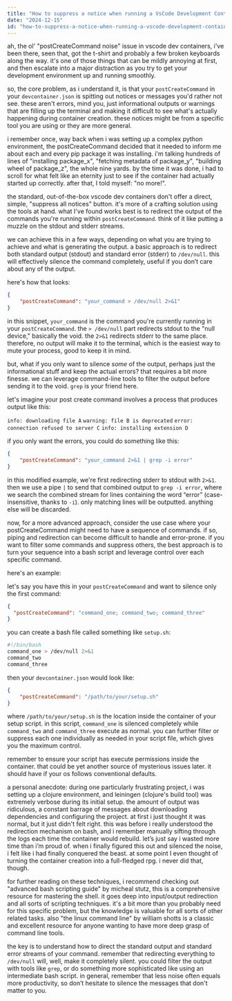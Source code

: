 ```yaml
---
title: "How to suppress a notice when running a VsCode Development Container postCreateCommand?"
date: "2024-12-15"
id: "how-to-suppress-a-notice-when-running-a-vscode-development-container-postcreatecommand"
---
```


ah, the ol' "postCreateCommand noise" issue in vscode dev containers, i've been there, seen that, got the t-shirt and probably a few broken keyboards along the way. it's one of those things that can be mildly annoying at first, and then escalate into a major distraction as you try to get your development environment up and running smoothly.

so, the core problem, as i understand it, is that your `postCreateCommand` in your `devcontainer.json` is spitting out notices or messages you'd rather not see. these aren't errors, mind you, just informational outputs or warnings that are filling up the terminal and making it difficult to see what's actually happening during container creation. these notices might be from a specific tool you are using or they are more general.

i remember once, way back when i was setting up a complex python environment, the postCreateCommand decided that it needed to inform me about each and every pip package it was installing. i'm talking hundreds of lines of "installing package_x", "fetching metadata of package_y", "building wheel of package_z", the whole nine yards. by the time it was done, i had to scroll for what felt like an eternity just to see if the container had actually started up correctly. after that, I told myself: "no more!".

the standard, out-of-the-box vscode dev containers don't offer a direct, simple, "suppress all notices" button. it's more of a crafting solution using the tools at hand. what I've found works best is to redirect the output of the commands you're running within `postCreateCommand`. think of it like putting a muzzle on the stdout and stderr streams.

we can achieve this in a few ways, depending on what you are trying to achieve and what is generating the output. a basic approach is to redirect both standard output (stdout) and standard error (stderr) to `/dev/null`. this will effectively silence the command completely, useful if you don’t care about any of the output.

here's how that looks:

```json
{
    "postCreateCommand": "your_command > /dev/null 2>&1"
}
```

in this snippet, `your_command` is the command you're currently running in your `postCreateCommand`. the `> /dev/null` part redirects stdout to the "null device," basically the void. the `2>&1` redirects stderr to the same place. therefore, no output will make it to the terminal, which is the easiest way to mute your process, good to keep it in mind.

but, what if you only want to silence *some* of the output, perhaps just the informational stuff and keep the actual errors? that requires a bit more finesse. we can leverage command-line tools to filter the output before sending it to the void. `grep` is your friend here.

let's imagine your post create command involves a process that produces output like this:

`info: downloading file A`
`warning: file B is deprecated`
`error: connection refused to server C`
`info: installing extension D`

if you only want the errors, you could do something like this:

```json
{
    "postCreateCommand": "your_command 2>&1 | grep -i error"
}
```

in this modified example, we're first redirecting stderr to stdout with `2>&1`. then we use a pipe `|` to send that combined output to `grep -i error`, where we search the combined stream for lines containing the word “error” (case-insensitive, thanks to `-i`). only matching lines will be outputted. anything else will be discarded.

now, for a more advanced approach, consider the use case where your postCreateCommand might need to have a sequence of commands. if so, piping and redirection can become difficult to handle and error-prone. if you want to filter some commands and suppress others, the best approach is to turn your sequence into a bash script and leverage control over each specific command.

here's an example:

let's say you have this in your `postCreateCommand` and want to silence only the first command:

```json
{
  "postCreateCommand": "command_one; command_two; command_three"
}
```

you can create a bash file called something like `setup.sh`:

```bash
#!/bin/bash
command_one > /dev/null 2>&1
command_two
command_three
```

then your `devcontainer.json` would look like:

```json
{
    "postCreateCommand": "/path/to/your/setup.sh"
}
```

where `/path/to/your/setup.sh` is the location inside the container of your setup script. in this script, `command_one` is silenced completely while `command_two` and `command_three` execute as normal. you can further filter or suppress each one individually as needed in your script file, which gives you the maximum control.

remember to ensure your script has execute permissions inside the container. that could be yet another source of mysterious issues later. it should have if your os follows conventional defaults.

a personal anecdote: during one particularly frustrating project, i was setting up a clojure environment, and leiningen (clojure's build tool) was extremely verbose during its initial setup. the amount of output was ridiculous, a constant barrage of messages about downloading dependencies and configuring the project. at first i just thought it was normal, but it just didn't felt right. this was before i really understood the redirection mechanism on bash, and i remember manually sifting through the logs each time the container would rebuild. let’s just say i wasted more time than i’m proud of. when i finally figured this out and silenced the noise, i felt like i had finally conquered the beast. at some point I even thought of turning the container creation into a full-fledged rpg. i never did that, though.

for further reading on these techniques, i recommend checking out "advanced bash scripting guide" by micheal stutz, this is a comprehensive resource for mastering the shell. it goes deep into input/output redirection and all sorts of scripting techniques. it's a bit more than you probably need for this specific problem, but the knowledge is valuable for all sorts of other related tasks. also "the linux command line" by william shotts is a classic and excellent resource for anyone wanting to have more deep grasp of command line tools.

the key is to understand how to direct the standard output and standard error streams of your command. remember that redirecting everything to `/dev/null` will, well, make it completely silent. you could filter the output with tools like `grep`, or do something more sophisticated like using an intermediate bash script. in general, remember that less noise often equals more productivity, so don’t hesitate to silence the messages that don't matter to you.

